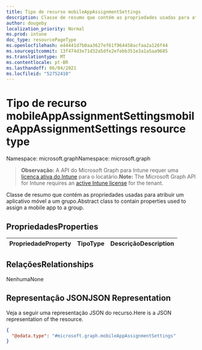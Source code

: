 ```yaml
---
title: Tipo de recurso mobileAppAssignmentSettings
description: Classe de resumo que contém as propriedades usadas para atribuir um aplicativo móvel a um grupo.
author: dougeby
localization_priority: Normal
ms.prod: intune
doc_type: resourcePageType
ms.openlocfilehash: e44441d7b0aa3627ef61f964458acfaa2a126f44
ms.sourcegitcommit: 13f474d3e71d32a5dfe2efebb351e3a1a5aa9685
ms.translationtype: MT
ms.contentlocale: pt-BR
ms.lasthandoff: 06/04/2021
ms.locfileid: "52752410"
---
```

# <a name="mobileappassignmentsettings-resource-type"></a><span data-ttu-id="3b509-103">Tipo de recurso mobileAppAssignmentSettings</span><span class="sxs-lookup"><span data-stu-id="3b509-103">mobileAppAssignmentSettings resource type</span></span>

<span data-ttu-id="3b509-104">Namespace: microsoft.graph</span><span class="sxs-lookup"><span data-stu-id="3b509-104">Namespace: microsoft.graph</span></span>

> <span data-ttu-id="3b509-105">**Observação:** A API do Microsoft Graph para Intune requer uma [licença ativa do Intune](https://go.microsoft.com/fwlink/?linkid=839381) para o locatário.</span><span class="sxs-lookup"><span data-stu-id="3b509-105">**Note:** The Microsoft Graph API for Intune requires an [active Intune license](https://go.microsoft.com/fwlink/?linkid=839381) for the tenant.</span></span>

<span data-ttu-id="3b509-106">Classe de resumo que contém as propriedades usadas para atribuir um aplicativo móvel a um grupo.</span><span class="sxs-lookup"><span data-stu-id="3b509-106">Abstract class to contain properties used to assign a mobile app to a group.</span></span>

## <a name="properties"></a><span data-ttu-id="3b509-107">Propriedades</span><span class="sxs-lookup"><span data-stu-id="3b509-107">Properties</span></span>
|<span data-ttu-id="3b509-108">Propriedade</span><span class="sxs-lookup"><span data-stu-id="3b509-108">Property</span></span>|<span data-ttu-id="3b509-109">Tipo</span><span class="sxs-lookup"><span data-stu-id="3b509-109">Type</span></span>|<span data-ttu-id="3b509-110">Descrição</span><span class="sxs-lookup"><span data-stu-id="3b509-110">Description</span></span>|
|:---|:---|:---|

## <a name="relationships"></a><span data-ttu-id="3b509-111">Relações</span><span class="sxs-lookup"><span data-stu-id="3b509-111">Relationships</span></span>
<span data-ttu-id="3b509-112">Nenhuma</span><span class="sxs-lookup"><span data-stu-id="3b509-112">None</span></span>

## <a name="json-representation"></a><span data-ttu-id="3b509-113">Representação JSON</span><span class="sxs-lookup"><span data-stu-id="3b509-113">JSON Representation</span></span>
<span data-ttu-id="3b509-114">Veja a seguir uma representação JSON do recurso.</span><span class="sxs-lookup"><span data-stu-id="3b509-114">Here is a JSON representation of the resource.</span></span>
<!-- {
  "blockType": "resource",
  "@odata.type": "microsoft.graph.mobileAppAssignmentSettings"
}
-->
``` json
{
  "@odata.type": "#microsoft.graph.mobileAppAssignmentSettings"
}
```





